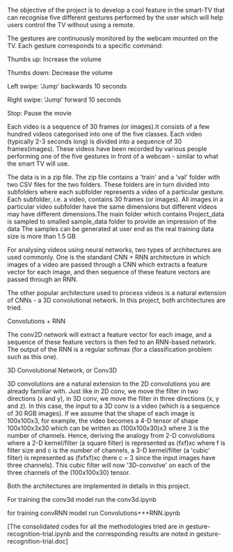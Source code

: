 The objective of the project is to develop a cool feature in the smart-TV that can recognise five different gestures performed by the user which will help users control the TV without using a remote. 

The gestures are continuously monitored by the webcam mounted on the TV. Each gesture corresponds to a specific command:

Thumbs up:  Increase the volume

Thumbs down: Decrease the volume

Left swipe: 'Jump' backwards 10 seconds

Right swipe: 'Jump' forward 10 seconds  

Stop: Pause the movie

Each video is a sequence of 30 frames (or images).It consists of a few hundred videos categorised into one of the five classes. Each video (typically 2-3 seconds long) is divided into a sequence of 30 frames(images). These videos have been recorded by various people performing one of the five gestures in front of a webcam - similar to what the smart TV will use. 

The data is in a zip file. The zip file contains a 'train' and a 'val' folder with two CSV files for the two folders. These folders are in turn divided into subfolders where each subfolder represents a video of a particular gesture. Each subfolder, i.e. a video, contains 30 frames (or images). All images in a particular video subfolder have the same dimensions but different videos may have different dimensions.The main folder which contains Project_data is sampled to smalled sample_data folder to provide an impression of the data
The samples can be generated at user end as the real training data size is more than 1.5 GB 

For analysing videos using neural networks, two types of architectures are used commonly. One is the standard CNN + RNN architecture in which images of a video are passed through a CNN which extracts a feature vector for each image, and then  sequence of these feature vectors are passed through an RNN. 

The other popular architecture used to process videos is a natural extension of CNNs - a 3D convolutional network. In this project, both architectures are tried.

Convolutions + RNN

The conv2D network will extract a feature vector for each image, and a sequence of these feature vectors is then fed to an RNN-based network. The output of the RNN is a regular softmax (for a classification problem such as this one).

3D Convolutional Network, or Conv3D

3D convolutions are a natural extension to the 2D convolutions you are already familiar with. Just like in 2D conv, we move the filter in two directions (x and y), in 3D conv, we move the filter in three directions (x, y and z). In this case, the input to a 3D conv is a video (which is a sequence of 30 RGB images). If we assume that the shape of each image is 100x100x3, for example, the video becomes a 4-D tensor of shape 100x100x3x30 which can be written as (100x100x30)x3 where 3 is the number of channels. Hence, deriving the analogy from 2-D convolutions where a 2-D kernel/filter (a square filter) is represented as (fxf)xc where f is filter size and c is the number of channels, a 3-D kernel/filter (a 'cubic' filter) is represented as (fxfxf)xc (here c = 3 since the input images have three channels). This cubic filter will now '3D-convolve' on each of the three channels of the (100x100x30) tensor.

Both the architectures are implemented in details in this project.

For training the conv3d model 
run  the conv3d.ipynb 

for training convRNN model
run Convolutions+++RNN.ipynb

[The consolidated codes for all the methodologies tried are in gesture-recognition-trial.ipynb and the corresponding results are noted in gesture-recognition-trial.doc]

